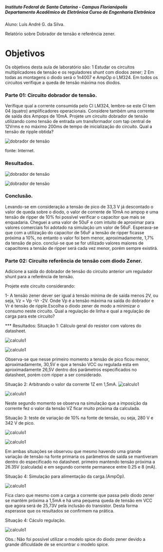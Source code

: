 ##### Instituto Federal de Santa Catarina - Campus Florianópolis Departamento Acadêmico de Eletrônica Curso de Engenharia Eletrônica

Aluno: Luís André G. da Silva.

Relatório sobre Dobrador de tensão e referência zener.



# Objetivos

Os objetivos desta aula de laboratório são:
1 Estudar os circuitos multiplicadores de tensão e os reguladores shunt com diodos zener;
2 Em todas as montagens o diodo será o 1n4007 e AmpOp o LM324.
Em todos os circuitos verifique a queda de tensão máxima nos diodos.

### Parte 01: Circuito dobrador de tensão.
Verifique qual a corrente consumida pelo CI LM324, lembre-se este CI tem 04 (quatro)
amplificadores operacionais. Considere também uma corrente de saída dos Ampops de 10mA.
Projete um circuito dobrador de tensão utilizando como tensão de entrada um transformador com
tap central de 12Vrms e no máximo 200ms de tempo de inicialização do circuito.
Qual a tensão de ripple obtida?

![dobrador de tensão](/Imagens/parte3/dobradordetensao.JPG)

fonte: Internet.

### Resultados.


![dobrador de tensão](/Imagens/parte3/capacitor.JPG)

![dobrador de tensão](/Imagens/parte3/dobradordetensaocomcarga.JPG)

### Conclusão.
Levando-se em consideração a tensão de pico de 33,3 V já descontado o valor de queda sobre o diodo, o valor de corrente de 10mA no ampop e uma tensão de ripper de 10%  foi possível verificar o capacitor que mais se enquadaria. Cheguei a uma valor de 50uF e com intuito de aproximar para valores comerciais foi adotado na simulação um valor de 56uF.
Esperava-se que com a utilização do capacitor de 56uF a tensão de ripper ficasse próxima a 10%, no entanto o valor foi bem menor, aproximadamente, 1,7% da tensão de pico.
conclui-se que se for utilizado  valores maiores de capacitores a tensão de ripper será cada vez menor, porém sempre existirá.




### Parte 02: Circuito referência de tensão com diodo Zener.

Adicione a saída do dobrador de tensão do circuito anterior um regulador shunt para a referência de
tensão.

Projete este circuito considerando:

1- A tensão zener dever ser igual á tensão mínima de de saída menos 2V, ou seja, Vz = Vp -Vr -2V.
Onde Vp é a tensão máxima na saída do dobrador e Vr é tensão de ripple.Escolha o diodo zener de modo a minimizar o consumo neste circuito.
Qual a regulação de linha e qual a regulação de carga para este circuito?

*** Resultados:
Situação 1: Cálculo geral do resistor com valores do datasheet.

![calculo1](/Imagens/parte3/calculo1.JPG)

![calculo1](/Imagens/parte3/resultado1.JPG)

Observa-se que nesse primeiro momento a tensão de pico ficou menor, aproximadamente, 30,5V e que a tensão VCC ou regulada esta em aproximadamente 26,5V dentro dos parâmetros especificados no datasheet, porém com ripper a ser considerado.

Situação 2: Arbitrando o valor da corrente 1Z em 1,5mA.
![calculo1](/Imagens/parte3/calculo2.JPG)

![calculo1](/Imagens/parte3/resultado2.JPG)


Neste segundo momento se observa na simulação que a imposição da corrente fez o valor da tensão VZ ficar muito próxima da calculada.

Situação 3: teste de variação de 10% na fonte de tensão, ou seja, 280 V e 342 V de pico.

![calculo1](/Imagens/parte3/resultado280.JPG)

![calculo1](/Imagens/parte3/resultado342.JPG)

Em ambas situações se observou que mesmo havendo uma grande variação de tensão na fonte primaria os parâmetros de saída se mantiveram dentro do especificado no datasheet. primeiro mantendo tensão próxima a 26.35V (calculada) e em segundo corrente permanece entre 0.25 e 8 (mA).


Situação 4: Simulação para alimentação da carga.(AmpOp).

![calculo1](/Imagens/parte3/resultadocomcarga.JPG)

Fica claro que mesmo com a carga a corrente que passa pelo diodo zener se mantém próxima a 1,5mA e há uma pequena queda de tensão em VCC que agora será de 25,73V pela inclusão do transistor. Desta forma esperasse que os resultados se confirmem na prática.

Situação 4: Cáculo regulação.

![calculo1](/Imagens/parte3/regulação.JPG)

Obs.: Não foi possível utilizar o modelo spice do diodo zener devido a grande dificuldade de se encontrar o modelo spice.
